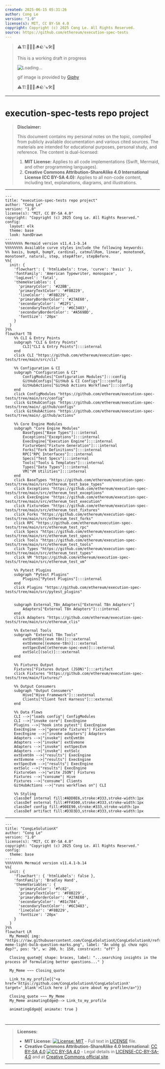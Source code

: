 ```yaml
---
created: 2025-06-15 05:31:26
author: Cong Le
version: "1.0"
license(s): MIT, CC BY-SA 4.0
copyright: Copyright (c) 2025 Cong Le. All Rights Reserved.
source: https://github.com/ethereum/execution-spec-tests
---
```



> ⚠️🏗️🚧🦺🧱🪵🪨🪚🛠️👷
> 
> This is a working draft in progress
> 
> ![Loading...](https://media0.giphy.com/media/v1.Y2lkPTc5MGI3NjExenVjbHBkZjg0Zm5kZmFuMGM1NW5qYTBpNndpM2d3cDZqbnEwaThvNSZlcD12MV9pbnRlcm5hbF9naWZfYnlfaWQmY3Q9Zw/doXBzUFJRxpaUbuaqz/giphy.gif)
>
> gif image is provided by [Giphy](https://giphy.com)
> 
> ⚠️🏗️🚧🦺🧱🪵🪨🪚🛠️👷


----




# execution-spec-tests repo project
> **Disclaimer:**
>
> This document contains my personal notes on the topic,
> compiled from publicly available documentation and various cited sources.
> The materials are intended for educational purposes, personal study, and reference.
> The content is dual-licensed:
> 1. **MIT License:** Applies to all code implementations (Swift, Mermaid, and other programming languages).
> 2. **Creative Commons Attribution-ShareAlike 4.0 International License (CC BY-SA 4.0):** Applies to all non-code content, including text, explanations, diagrams, and illustrations.
---



```mermaid
---
title: "execution-spec-tests repo project"
author: "Cong Le"
version: "1.0"
license(s): "MIT, CC BY-SA 4.0"
copyright: "Copyright (c) 2025 Cong Le. All Rights Reserved."
config:
  layout: elk
  theme: base
  look: handDrawn
---
%%%%%%%% Mermaid version v11.4.1-b.14
%%%%%%%% Available curve styles include the following keywords:
%% basis, bumpX, bumpY, cardinal, catmullRom, linear, monotoneX, monotoneY, natural, step, stepAfter, stepBefore.
%%{
  init: {
    'flowchart': { 'htmlLabels': true, 'curve': 'basis' },
    'fontFamily': 'American Typewriter, monospace',
    'logLevel': 'fatal',
    'themeVariables': {
      'primaryColor': '#22BB',
      'primaryTextColor': '#F8B229',
      'lineColor': '#F8B229',
      'primaryBorderColor': '#27AE60',
      'secondaryColor': '#E2F1',
      'secondaryTextColor': '#6C3483',
      'secondaryBorderColor': '#A569BD',
      'fontSize': '20px'
    }
  }
}%%
flowchart TB
    %% CLI & Entry Points
    subgraph "CLI & Entry Points"
        CLI["CLI & Entry Points"]:::internal
    end
    click CLI "https://github.com/ethereum/execution-spec-tests/tree/main/src/cli"

    %% Configuration & CI
    subgraph "Configuration & CI"
        ConfigModules["Configuration Modules"]:::config
        GitHubConfigs["GitHub & CI Configs"]:::config
        GitHubActions["GitHub Actions Workflows"]:::config
    end
    click ConfigModules "https://github.com/ethereum/execution-spec-tests/tree/main/src/config"
    click GitHubConfigs "https://github.com/ethereum/execution-spec-tests/tree/main/.github/configs"
    click GitHubActions "https://github.com/ethereum/execution-spec-tests/tree/main/.github/actions"

    %% Core Engine Modules
    subgraph "Core Engine Modules"
        BaseTypes["Base Types"]:::internal
        Exceptions["Exceptions"]:::internal
        ExecEngine["Execution Engine"]:::internal
        FixtureGen["Fixture Generation"]:::internal
        Forks["Fork Definitions"]:::internal
        RPC["RPC Interfaces"]:::internal
        Specs["Test Specs"]:::internal
        Tools["Tools & Templates"]:::internal
        Types["Data Types"]:::internal
        VM["VM Utilities"]:::internal
    end
    click BaseTypes "https://github.com/ethereum/execution-spec-tests/tree/main/src/ethereum_test_base_types"
    click Exceptions "https://github.com/ethereum/execution-spec-tests/tree/main/src/ethereum_test_exceptions"
    click ExecEngine "https://github.com/ethereum/execution-spec-tests/tree/main/src/ethereum_test_execution"
    click FixtureGen "https://github.com/ethereum/execution-spec-tests/tree/main/src/ethereum_test_fixtures"
    click Forks "https://github.com/ethereum/execution-spec-tests/tree/main/src/ethereum_test_forks"
    click RPC "https://github.com/ethereum/execution-spec-tests/tree/main/src/ethereum_test_rpc"
    click Specs "https://github.com/ethereum/execution-spec-tests/tree/main/src/ethereum_test_specs"
    click Tools "https://github.com/ethereum/execution-spec-tests/tree/main/src/ethereum_test_tools"
    click Types "https://github.com/ethereum/execution-spec-tests/tree/main/src/ethereum_test_types"
    click VM "https://github.com/ethereum/execution-spec-tests/tree/main/src/ethereum_test_vm"

    %% Pytest Plugins
    subgraph "Pytest Plugins"
        Plugins["Pytest Plugins"]:::internal
    end
    click Plugins "https://github.com/ethereum/execution-spec-tests/tree/main/src/pytest_plugins"


    subgraph External_T8n_Adapters["External T8n Adapters"]
        Adapters["External T8n Adapters"]:::internal
    end
    click Adapters "https://github.com/ethereum/execution-spec-tests/tree/main/src/ethereum_clis"

    %% External Tools
    subgraph "External T8n Tools"
        extEvmt8n[(evm t8n)]:::external
        extEvmone[(evmone-t8n)]:::external
        extSpecEvm[(ethereum-spec-evm)]:::external
        extSolc[(solc)]:::external
    end

    %% Fixtures Output
    Fixtures["Fixtures Output (JSON)"]:::artifact
    click Fixtures "https://github.com/ethereum/execution-spec-tests/tree/main/fixtures/"

    %% Output Consumers
    subgraph "Output Consumers"
        Hive["Hive Framework"]:::external
        Clients["Client Test Harness"]:::external
    end

    %% Data Flows
    CLI -->|"loads config"| ConfigModules
    CLI -->|"invoke core"| ExecEngine
    Plugins -->|"hook into pytest"| ExecEngine
    ExecEngine -->|"generate fixtures"| FixtureGen
    ExecEngine -->|"invoke adapters"| Adapters
    Adapters -->|"invoke"| extEvmt8n
    Adapters -->|"invoke"| extEvmone
    Adapters -->|"invoke"| extSpecEvm
    Adapters -->|"invoke"| extSolc
    extEvmt8n -->|"results"| ExecEngine
    extEvmone -->|"results"| ExecEngine
    extSpecEvm -->|"results"| ExecEngine
    extSolc -->|"results"| ExecEngine
    FixtureGen -->|"write JSON"| Fixtures
    Fixtures -->|"consume"| Hive
    Fixtures -->|"consume"| Clients
    GitHubActions -->|"runs workflows on"| CLI

    %% Styling
    classDef internal fill:#ADD8E6,stroke:#333,stroke-width:1px
    classDef external fill:#FFA500,stroke:#333,stroke-width:1px
    classDef config fill:#90EE90,stroke:#333,stroke-width:1px
    classDef artifact fill:#D3D3D3,stroke:#333,stroke-width:1px

```

----

<!-- 
```mermaid
%% Current Mermaid version
info
```  -->


```mermaid
---
title: "CongLeSolutionX"
author: "Cong Le"
version: "1.0"
license(s): "MIT, CC BY-SA 4.0"
copyright: "Copyright (c) 2025 Cong Le. All Rights Reserved."
config:
  theme: base
---
%%%%%%%% Mermaid version v11.4.1-b.14
%%{
  init: {
    'flowchart': { 'htmlLabels': false },
    'fontFamily': 'Bradley Hand',
    'themeVariables': {
      'primaryColor': '#fc82',
      'primaryTextColor': '#F8B229',
      'primaryBorderColor': '#27AE60',
      'secondaryColor': '#81c784',
      'secondaryTextColor': '#6C3483',
      'lineColor': '#F8B229',
      'fontSize': '20px'
    }
  }
}%%
flowchart LR
  My_Meme@{ img: "https://raw.githubusercontent.com/CongLeSolutionX/CongLeSolutionX/refs/heads/main/assets/images/My-meme-light-bulb-question-marks.png", label: "Ăn uống gì chưa ngừi đẹp?", pos: "b", w: 200, h: 150, constraint: "off" }

  Closing_quote@{ shape: braces, label: "...searching insights in the process of formulating better questions..." }
    
  My_Meme ~~~ Closing_quote
    
  Link_to_my_profile{{"<a href='https://github.com/CongLeSolutionX/CongLeSolutionX' target='_blank'>Click here if you care about my profile</a>"}}

  Closing_quote ~~~ My_Meme
  My_Meme animatingEdge@--> Link_to_my_profile
  
  animatingEdge@{ animate: true }



```

---
>**Licenses:**
>
>- **MIT License:**  [![License: MIT](https://img.shields.io/badge/License-MIT-yellow.svg)](LICENSE) - Full text in [LICENSE](LICENSE) file.
>- **Creative Commons Attribution-ShareAlike 4.0 International**: [CC BY-SA 4.0](https://creativecommons.org/licenses/by-sa/4.0/) [![CC BY-SA 4.0](https://licensebuttons.net/l/by-sa/4.0/88x31.png)](https://creativecommons.org/licenses/by-sa/4.0/) - Legal details in [LICENSE-CC-BY-SA-4.0](THE_PAST/LICENSE-CC-BY-SA-4.0) and at [Creative Commons official site](https://creativecommons.org/licenses/by-sa/4.0/).
>
---
